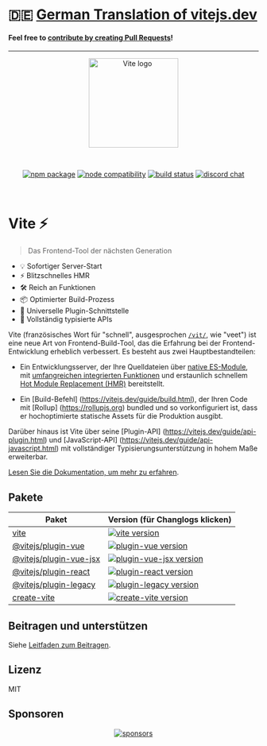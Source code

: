 # 🇩🇪 [German Translation of vitejs.dev](https://vite-docs-de.netlify.app/)

#### Feel free to [contribute by creating Pull Requests](https://github.com/rojadesign/vite-docs-de/pulls)!

---

<p align="center">
  <a href="https://vitejs.dev" target="_blank" rel="noopener noreferrer">
    <img width="180" src="https://vitejs.dev/logo.svg" alt="Vite logo">
  </a>
</p>
<br/>
<p align="center">
  <a href="https://npmjs.com/package/vite"><img src="https://img.shields.io/npm/v/vite.svg" alt="npm package"></a>
  <a href="https://nodejs.org/en/about/releases/"><img src="https://img.shields.io/node/v/vite.svg" alt="node compatibility"></a>
  <a href="https://github.com/vitejs/vite/actions/workflows/ci.yml"><img src="https://github.com/vitejs/vite/actions/workflows/ci.yml/badge.svg?branch=main" alt="build status"></a>
  <a href="https://chat.vitejs.dev"><img src="https://img.shields.io/badge/chat-discord-blue?style=flat&logo=discord" alt="discord chat"></a>
</p>
<br/>

# Vite ⚡

> Das Frontend-Tool der nächsten Generation

- 💡 Sofortiger Server-Start
- ⚡️ Blitzschnelles HMR
- 🛠️ Reich an Funktionen
- 📦 Optimierter Build-Prozess
- 🔩 Universelle Plugin-Schnittstelle
- 🔑 Vollständig typisierte APIs

Vite (französisches Wort für "schnell", ausgesprochen [`/vit/`](https://cdn.jsdelivr.net/gh/vitejs/vite@main/docs/public/vite.mp3), wie "veet") ist eine neue Art von Frontend-Build-Tool, das die Erfahrung bei der Frontend-Entwicklung erheblich verbessert. Es besteht aus zwei Hauptbestandteilen:

- Ein Entwicklungsserver, der Ihre Quelldateien über [native ES-Module](https://developer.mozilla.org/en-US/docs/Web/JavaScript/Guide/Modules), mit [umfangreichen integrierten Funktionen](https://vitejs.dev/guide/features.html) und erstaunlich schnellem [Hot Module Replacement (HMR)](https://vitejs.dev/guide/features.html#hot-module-replacement) bereitstellt.

- Ein [Build-Befehl] (https://vitejs.dev/guide/build.html), der Ihren Code mit [Rollup] (https://rollupjs.org) bundled und so vorkonfiguriert ist, dass er hochoptimierte statische Assets für die Produktion ausgibt.

Darüber hinaus ist Vite über seine [Plugin-API] (https://vitejs.dev/guide/api-plugin.html) und [JavaScript-API] (https://vitejs.dev/guide/api-javascript.html) mit vollständiger Typisierungsunterstützung in hohem Maße erweiterbar.

[Lesen Sie die Dokumentation, um mehr zu erfahren](https://vitejs.dev).

## Pakete

| Paket                                             | Version (für Changlogs klicken)                                                                                                      |
| ------------------------------------------------- | :----------------------------------------------------------------------------------------------------------------------------------- |
| [vite](packages/vite)                             | [![vite version](https://img.shields.io/npm/v/vite.svg?label=%20)](packages/vite/CHANGELOG.md)                                       |
| [@vitejs/plugin-vue](packages/plugin-vue)         | [![plugin-vue version](https://img.shields.io/npm/v/@vitejs/plugin-vue.svg?label=%20)](packages/plugin-vue/CHANGELOG.md)             |
| [@vitejs/plugin-vue-jsx](packages/plugin-vue-jsx) | [![plugin-vue-jsx version](https://img.shields.io/npm/v/@vitejs/plugin-vue-jsx.svg?label=%20)](packages/plugin-vue-jsx/CHANGELOG.md) |
| [@vitejs/plugin-react](packages/plugin-react)     | [![plugin-react version](https://img.shields.io/npm/v/@vitejs/plugin-react.svg?label=%20)](packages/plugin-react/CHANGELOG.md)       |
| [@vitejs/plugin-legacy](packages/plugin-legacy)   | [![plugin-legacy version](https://img.shields.io/npm/v/@vitejs/plugin-legacy.svg?label=%20)](packages/plugin-legacy/CHANGELOG.md)    |
| [create-vite](packages/create-vite)               | [![create-vite version](https://img.shields.io/npm/v/create-vite.svg?label=%20)](packages/create-vite/CHANGELOG.md)                  |

## Beitragen und unterstützen

Siehe [Leitfaden zum Beitragen](https://github.com/vitejs/vite/blob/main/CONTRIBUTING.md).

## Lizenz

MIT

## Sponsoren

<p align="center">
  <a target="_blank" href="https://github.com/sponsors/yyx990803">
    <img alt="sponsors" src="https://sponsors.vuejs.org/vite.svg">
  </a>
</p>
